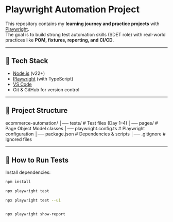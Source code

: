 # Playwright Automation Project

This repository contains my **learning journey and practice projects** with [Playwright](https://playwright.dev/).  
The goal is to build strong test automation skills (SDET role) with real-world practices like **POM, fixtures, reporting, and CI/CD**.

---

## 🚀 Tech Stack
- [Node.js](https://nodejs.org/) (v22+)
- [Playwright](https://playwright.dev/) (with TypeScript)
- [VS Code](https://code.visualstudio.com/)
- Git & GitHub for version control

---

## 📌 Project Structure

ecommerce-automation/
│── tests/ # Test files (Day 1–4)
│── pages/ # Page Object Model classes
│── playwright.config.ts # Playwright configuration
│── package.json # Dependencies & scripts
│── .gitignore # Ignored files


---

## 🧪 How to Run Tests
Install dependencies:
```bash
npm install

npx playwright test

npx playwright test --ui


npx playwright show-report
